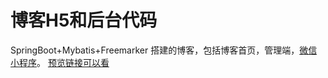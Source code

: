 # 博客H5和后台代码
SpringBoot+Mybatis+Freemarker 搭建的博客，包括博客首页，管理端，[微信小程序](https://github.com/zhangpanxing/blogWxOpen)。
[预览链接可以看](https://zpxblogs.com)
